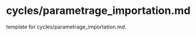 # cycles/parametrage_importation.md 
 
<span class="fixme template"> template for cycles/parametrage_importation.md.</span>
